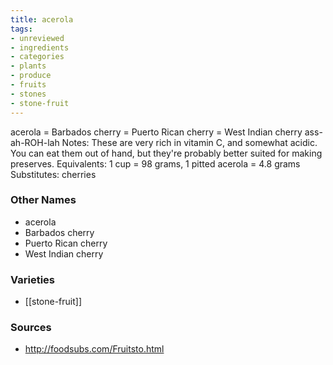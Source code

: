 ```yaml
---
title: acerola
tags:
- unreviewed
- ingredients
- categories
- plants
- produce
- fruits
- stones
- stone-fruit
---
```

acerola = Barbados cherry = Puerto Rican cherry = West Indian cherry ass-ah-ROH-lah Notes: These are very rich in vitamin C, and somewhat acidic. You can eat them out of hand, but they're probably better suited for making preserves. Equivalents: 1 cup = 98 grams, 1 pitted acerola = 4.8 grams Substitutes: cherries

### Other Names

* acerola
* Barbados cherry
* Puerto Rican cherry
* West Indian cherry

### Varieties

* [[stone-fruit]]

### Sources
* http://foodsubs.com/Fruitsto.html
